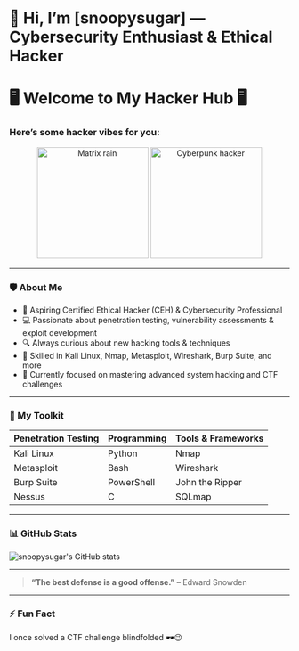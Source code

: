 # 👋 Hi, I’m [snoopysugar] — Cybersecurity Enthusiast & Ethical Hacker

# 🖥️ Welcome to My Hacker Hub 🖥️

### Here’s some hacker vibes for you:

<p align="center">
  <img src="https://media.giphy.com/media/3o7abB06u9bNzA8lu8/giphy.gif" width="200" alt="Matrix rain" />
  <img src="https://media.giphy.com/media/9J7tdYltWyXIY/giphy.gif" width="200" alt="Cyberpunk hacker" />
</p>

---

### 🛡️ About Me
- 🚀 Aspiring Certified Ethical Hacker (CEH) & Cybersecurity Professional
- 💻 Passionate about penetration testing, vulnerability assessments & exploit development
- 🔍 Always curious about new hacking tools & techniques
- 🧰 Skilled in Kali Linux, Nmap, Metasploit, Wireshark, Burp Suite, and more
- 🎯 Currently focused on mastering advanced system hacking and CTF challenges

---

### 🧰 My Toolkit

| Penetration Testing | Programming | Tools & Frameworks |
|---------------------|-------------|--------------------|
| Kali Linux          | Python      | Nmap               |
| Metasploit          | Bash        | Wireshark          |
| Burp Suite          | PowerShell  | John the Ripper    |
| Nessus              | C           | SQLmap             |

---

### 📊 GitHub Stats

![snoopysugar's GitHub stats](https://github-readme-stats.vercel.app/api?username=snoopysugar&show_icons=true&theme=dark&count_private=true)

---


> **“The best defense is a good offense.”** – Edward Snowden

---

### ⚡ Fun Fact
I once solved a CTF challenge blindfolded 🕶️😉














<!---
snoopysugar/snoopysugar is a ✨ special ✨ repository because its `README.md` (this file) appears on your GitHub profile.
You can click the Preview link to take a look at your changes.
--->
